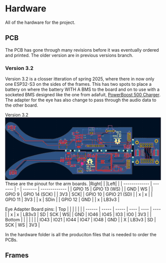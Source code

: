 # Hardware
All of the hardware for the project.

## PCB

The PCB has gone through many revisions before it was eventually ordered and printed. The older version are in previous versions branch.

### Version 3.2
Version 3.2 is a closser itteration of spring 2025, where there in now only one ESP32-S3 on the sides of the frames. This has two spots to place a battery on where the battery WITH A BMS to the board and on to use with a socketed BMS designed like the one from adafuit, [PowerBoost 500 Charger](https://www.adafruit.com/product/1944). The adapter for the eye has also change to pass through the audio data to the other board.

Version 3.2
<img src="/Media/ESP32S3GlassV3.2.png">
These are the pinout for the arm boards.
|Right| | |Left| | 
| ------------- | ------- | - | ------- | ------------- |
| GPIO 15 | GPIO 13 (WS) | | GND | WS | 
| GPIO 9 | GPIO 14 (SCK) | | 3V3 | SCK| 
| GPIO 10 | GPIO 21 (SD) | | x | x | 
| GPIO 11 | 3V3 | | x | SDin | 
| GPIO 12 | GND | | x | LB3v3 |

Eye Adapter Board pins:
| Top | | | | | |
| ------ | ----- | ----- | ---- | ---- | ---- |
| x | x | LB3v3 | SD | SCK | WS|
| GND | IO46 | IO45 | IO3 | IO0 | 3V3 | 
| Bottom | | | | | |
| IO43 | IO21 | IO44 | IO47 | IO48 | GND |
| X | LB3v3 | SD | SCK | WS | 3V3 | 

In the hardware folder is all the produciton files that is needed to order the PCBs.

## Frames

